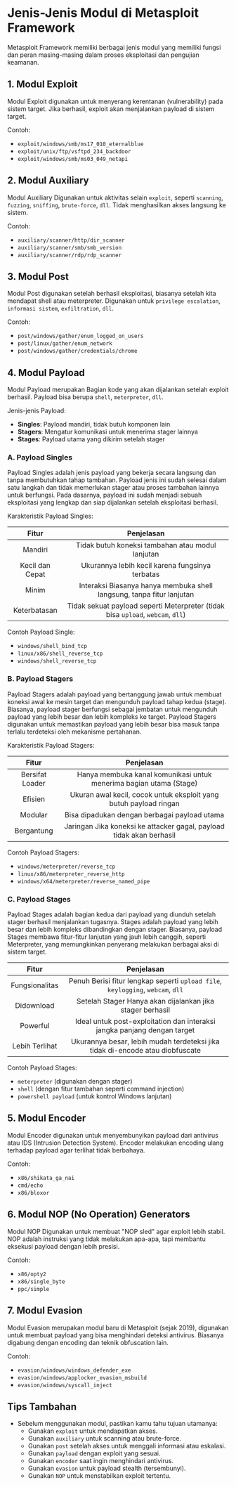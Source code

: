 # Jenis-Jenis Modul di Metasploit Framework

Metasploit Framework memiliki berbagai jenis modul yang memiliki fungsi dan peran masing-masing dalam proses eksploitasi dan pengujian keamanan.

## 1. Modul Exploit

Modul Exploit digunakan untuk menyerang kerentanan (vulnerability) pada sistem target. Jika berhasil, exploit akan menjalankan payload di sistem target.

Contoh:
- `exploit/windows/smb/ms17_010_eternalblue`
- `exploit/unix/ftp/vsftpd_234_backdoor`
- `exploit/windows/smb/ms03_049_netapi`

## 2. Modul Auxiliary

Modul Auxiliary Digunakan untuk aktivitas selain `exploit`, seperti `scanning`, `fuzzing`, `sniffing`, `brute-force`, `dll`. Tidak menghasilkan akses langsung ke sistem.

Contoh:
- `auxiliary/scanner/http/dir_scanner`
- `auxiliary/scanner/smb/smb_version`
- `auxiliary/scanner/rdp/rdp_scanner`

## 3. Modul Post

Modul Post digunakan setelah berhasil eksploitasi, biasanya setelah kita mendapat shell atau meterpreter. Digunakan untuk `privilege escalation`, `informasi sistem`, `exfiltration`, `dll`.

Contoh:
- `post/windows/gather/enum_logged_on_users`
- `post/linux/gather/enum_network`
- `post/windows/gather/credentials/chrome`

## 4. Modul Payload

Modul Payload merupakan Bagian kode yang akan dijalankan setelah exploit berhasil. Payload bisa berupa `shell`, `meterpreter`, `dll`.

Jenis-jenis Payload:
- **Singles**: Payload mandiri, tidak butuh komponen lain
- **Stagers**: Mengatur komunikasi untuk menerima stager lainnya
- **Stages**: Payload utama yang dikirim setelah stager

### A. Payload Singles

Payload Singles adalah jenis payload yang bekerja secara langsung dan tanpa membutuhkan tahap tambahan. Payload jenis ini sudah selesai dalam satu langkah dan tidak memerlukan stager atau proses tambahan lainnya untuk berfungsi. Pada dasarnya, payload ini sudah menjadi sebuah eksploitasi yang lengkap dan siap dijalankan setelah eksploitasi berhasil.

Karakteristik Payload Singles:

| Fitur	| Penjelasan |
|:--:|:--:|
| Mandiri |	Tidak butuh koneksi tambahan atau modul lanjutan |
| Kecil dan Cepat	| Ukurannya lebih kecil karena fungsinya terbatas |
| Minim | Interaksi	Biasanya hanya membuka shell langsung, tanpa fitur lanjutan |
| Keterbatasan | Tidak sekuat payload seperti Meterpreter (tidak bisa `upload`, `webcam`, `dll`) |

Contoh Payload Single:
- `windows/shell_bind_tcp`
- `linux/x86/shell_reverse_tcp`
- `windows/shell_reverse_tcp`

### B. Payload Stagers

Payload Stagers adalah payload yang bertanggung jawab untuk membuat koneksi awal ke mesin target dan mengunduh payload tahap kedua (stage). Biasanya, payload stager berfungsi sebagai jembatan untuk mengunduh payload yang lebih besar dan lebih kompleks ke target. Payload Stagers digunakan untuk memastikan payload yang lebih besar bisa masuk tanpa terlalu terdeteksi oleh mekanisme pertahanan.

Karakteristik Payload Stagers:

| Fitur	| Penjelasan |
|:--:|:--:|
| Bersifat Loader | Hanya membuka kanal komunikasi untuk menerima bagian utama (Stage) |
| Efisien | Ukuran awal kecil, cocok untuk eksploit yang butuh payload ringan |
| Modular | Bisa dipadukan dengan berbagai payload utama |
| Bergantung | Jaringan	Jika koneksi ke attacker gagal, payload tidak akan berhasil |

Contoh Payload Stagers:
- `windows/meterpreter/reverse_tcp`
- `linux/x86/meterpreter_reverse_http`
- `windows/x64/meterpreter/reverse_named_pipe`

### C. Payload Stages

Payload Stages adalah bagian kedua dari payload yang diunduh setelah stager berhasil menjalankan tugasnya. Stages adalah payload yang lebih besar dan lebih kompleks dibandingkan dengan stager. Biasanya, payload Stages membawa fitur-fitur lanjutan yang jauh lebih canggih, seperti Meterpreter, yang memungkinkan penyerang melakukan berbagai aksi di sistem target.

| Fitur	| Penjelasan |
|:--:|:--:|
| Fungsionalitas | Penuh	Berisi fitur lengkap seperti `upload file`, `keylogging`, `webcam`, `dll` |
| Didownload | Setelah Stager	Hanya akan dijalankan jika stager berhasil |
| Powerful | Ideal untuk post-exploitation dan interaksi jangka panjang dengan target |
| Lebih Terlihat | Ukurannya besar, lebih mudah terdeteksi jika tidak di-encode atau diobfuscate |

Contoh Payload Stages:
- `meterpreter` (digunakan dengan stager)
- `shell` (dengan fitur tambahan seperti command injection)
- `powershell payload` (untuk kontrol Windows lanjutan)

## 5. Modul Encoder

Modul Encoder digunakan untuk menyembunyikan payload dari antivirus atau IDS (Intrusion Detection System). Encoder melakukan encoding ulang terhadap payload agar terlihat tidak berbahaya.

Contoh:
- `x86/shikata_ga_nai`
- `cmd/echo`
- `x86/bloxor`

## 6. Modul NOP (No Operation) Generators

Modul NOP Digunakan untuk membuat "NOP sled" agar exploit lebih stabil. NOP adalah instruksi yang tidak melakukan apa-apa, tapi membantu eksekusi payload dengan lebih presisi.

Contoh:
- `x86/opty2`
- `x86/single_byte`
- `ppc/simple`

## 7. Modul Evasion

Modul Evasion merupakan modul baru di Metasploit (sejak 2019), digunakan untuk membuat payload yang bisa menghindari deteksi antivirus. Biasanya digabung dengan encoding dan teknik obfuscation lain.

Contoh:
- `evasion/windows/windows_defender_exe`
- `evasion/windows/applocker_evasion_msbuild`
- `evasion/windows/syscall_inject`

## Tips Tambahan

- Sebelum menggunakan modul, pastikan kamu tahu tujuan utamanya:
  - Gunakan `exploit` untuk mendapatkan akses.
  - Gunakan `auxiliary` untuk scanning atau brute-force.
  - Gunakan `post` setelah akses untuk menggali informasi atau eskalasi.
  - Gunakan `payload` dengan exploit yang sesuai.
  - Gunakan `encoder` saat ingin menghindari antivirus.
  - Gunakan `evasion` untuk payload stealth (tersembunyi).
  - Gunakan `NOP` untuk menstabilkan exploit tertentu.
